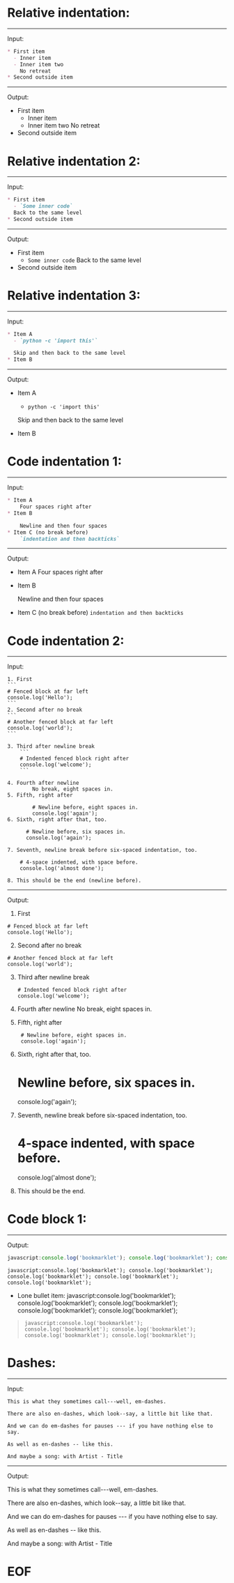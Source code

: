 # Relative indentation:

---
Input:

```markdown
* First item
  - Inner item
  - Inner item two
    No retreat
* Second outside item
```

---
Output:

* First item
  - Inner item
  - Inner item two
    No retreat
* Second outside item


# Relative indentation 2:

---
Input:

```markdown
* First item
  - `Some inner code`
  Back to the same level
* Second outside item
```

---
Output:

* First item
  - `Some inner code`
  Back to the same level
* Second outside item


# Relative indentation 3:

---
Input:

```markdown
* Item A
  - `python -c 'import this'`

  Skip and then back to the same level
* Item B
```

---
Output:

* Item A
  - `python -c 'import this'`

  Skip and then back to the same level
* Item B


# Code indentation 1:

---
Input:

```markdown
* Item A
    Four spaces right after
* Item B

    Newline and then four spaces
* Item C (no break before)
    `indentation and then backticks`
```

---
Output:

* Item A
    Four spaces right after
* Item B

    Newline and then four spaces
* Item C (no break before)
    `indentation and then backticks`


# Code indentation 2:

---
Input:

    1. First
    ```
    # Fenced block at far left
    console.log('Hello');
    ```
    2. Second after no break
    ```
    # Another fenced block at far left
    console.log('world');
    ```

    3. Third after newline break
        ```
        # Indented fenced block right after
        console.log('welcome');
        ```

    4. Fourth after newline
            No break, eight spaces in.
    5. Fifth, right after

            # Newline before, eight spaces in.
            console.log('again');
    6. Sixth, right after that, too.

          # Newline before, six spaces in.
          console.log('again');

    7. Seventh, newline break before six-spaced indentation, too.

        # 4-space indented, with space before.
        console.log('almost done');

    8. This should be the end (newline before).

---
Output:

1. First
```
# Fenced block at far left
console.log('Hello');
```
2. Second after no break
```
# Another fenced block at far left
console.log('world');
```

3. Third after newline break
    ```
    # Indented fenced block right after
    console.log('welcome');
    ```

4. Fourth after newline
        No break, eight spaces in.
5. Fifth, right after

        # Newline before, eight spaces in.
        console.log('again');
6. Sixth, right after that, too.

      # Newline before, six spaces in.
      console.log('again');

7. Seventh, newline break before six-spaced indentation, too.

    # 4-space indented, with space before.
    console.log('almost done');

8. This should be the end.


# Code block 1:

---
Output:

```javascript
javascript:console.log('bookmarklet'); console.log('bookmarklet'); console.log('bookmarklet'); console.log('bookmarklet'); console.log('bookmarklet');
```

    javascript:console.log('bookmarklet'); console.log('bookmarklet'); console.log('bookmarklet'); console.log('bookmarklet'); console.log('bookmarklet');

* Lone bullet item:
        javascript:console.log('bookmarklet'); console.log('bookmarklet'); console.log('bookmarklet'); console.log('bookmarklet'); console.log('bookmarklet');

> `javascript:console.log('bookmarklet'); console.log('bookmarklet'); console.log('bookmarklet'); console.log('bookmarklet'); console.log('bookmarklet');`


# Dashes:

---
Input:

    This is what they sometimes call---well, em-dashes.

    There are also en-dashes, which look--say, a little bit like that.

    And we can do em-dashes for pauses --- if you have nothing else to say.

    As well as en-dashes -- like this.

    And maybe a song: with Artist - Title

---
Output:

This is what they sometimes call---well, em-dashes.

There are also en-dashes, which look--say, a little bit like that.

And we can do em-dashes for pauses --- if you have nothing else to say.

As well as en-dashes -- like this.

And maybe a song: with Artist - Title


# EOF
